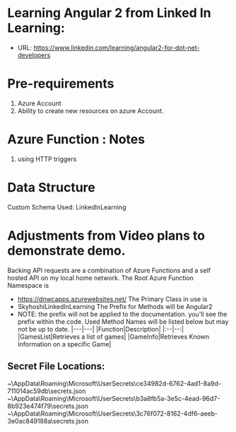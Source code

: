 # Learning Angular 2 from Linked In Learning: 

* URL: https://www.linkedin.com/learning/angular2-for-dot-net-developers

# Pre-requirements
1. Azure Account
1. Ability to create new resources on azure Account.

# Azure Function : Notes
1. using HTTP triggers
# Data Structure
Custom Schema Used: 
LinkedInLearning

# Adjustments from Video plans to demonstrate demo. 

Backing API requests are a combination of Azure Functions and a self hosted API on my local home network. 
The Root Azure Function Namespace is
 * https://dnwcapps.azurewebsites.net/
The Primary Class in use is 
 * SkyhoshiLinkedInLearning
The Prefix for Methods will be Angular2
 * NOTE: the prefix will not be applied to the documentation. you'll see the prefix within the code. 
Used Method Names will be listed below but may not be up to date.
|---|---|
|Function|Description|
|:--|--:|
|GamesList|Retrieves a list of games|
|GameInfo|Retrieves Known Information on a specific Game|

## Secret File Locations:
~\AppData\Roaming\Microsoft\UserSecrets\ce34982d-6762-4ad1-8a9d-711014ac59db\secrets.json
~\AppData\Roaming\Microsoft\UserSecrets\b3a8fb5a-3e5c-4ead-96d7-8b923e474f79\secrets.json
~\AppData\Roaming\Microsoft\UserSecrets\3c76f072-8162-4df6-aeeb-3e0ac849188a\secrets.json

